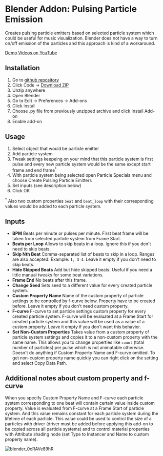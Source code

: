 # Blender Addon: Pulsing Particle Emission

Creates pulsing particle emitters based on selected particle system which could be useful for music visualization.
Blender does not have a way to turn on/off emission of the particles and this approach is kind of a workaround.

[Demo Videos on YouTube](https://www.youtube.com/playlist?list=PLf8ExqLxOaiZnVnTQTR4uFbH6LwK73rZn)

## Installation

1. Go to [github repository](https://github.com/pi-kei/blender-pulsing-particle-emission)
2. Click Code -> [Download ZIP](https://github.com/pi-kei/blender-pulsing-particle-emission/archive/refs/heads/master.zip)
3. Unzip anywhere
4. Open Blender
5. Go to Edit -> Preferences -> Add-ons
6. Click Install
7. Choose .py file from previously unzipped archive and click Install Add-on
8. Enable add-on

## Usage

1. Select object that would be particle emitter
2. Add particle system
3. Tweak settings keepeing on your mind that this particle system is first pulse and every new particle system would be the same except start frame and end frame<sup>\*</sup>
4. With particle system being selected open Particle Specials menu and choose Create Pulsing Particle Emitters
5. Set inputs (see description below)
6. Click OK

<sup>\*</sup> Also two custom properties `beat` and `beat_loop` with their corresponding values would be added to each particle system.

## Inputs

- **BPM** Beats per minute or pulses per minute. First beat frame will be taken from selected particle system from Frame Start.
- **Beats per Loop** Allows to skip beats in a loop. Ignore this if you don't need to skip beats.
- **Skip Nth Beat** Comma-separated list of beats to skip in a loop. Ranges are also accepted. Example: `1, 3-4`. Leave it empty if you don't need to skip beats.
- **Hide Skipped Beats** Add but hide skipped beats. Useful if you need a little manual tweaks for some beat variations.
- **Frame End** No beats after this frame.
- **Change Seed** Sets seed to a different value for every created particle system.
- **Custom Property Name** Name of the custom property of particle settings to be controlled by f-curve below. Property have to be created before. Leave it empty if you don't need custom property.
- **F-curve** F-curve to set particle settings custom property for every created particle system. F-curve will be evaluated at a Frame Start for created particle system and this value will be used as a value of a custom property. Leave it empty if you don't want this behavior.
- **Set Non-Custom Properties** Takes value from a custom property of particle system settings and copies it to a non-custom property with the same name. This allows you to change properties like `count` (total number of particles) per pulse which is not animatable otherwise. Doesn't do anything if Custom Property Name and F-curve omitted. To get non-custom property name quickly you can right click on the setting and select Copy Data Path.

## Additional notes about custom property and f-curve

When you specify Custom Property Name and F-curve each particle system corresponding to one beat will contain certain value inside custom property. Value is evaluated from F-curve at a Frame Start of particle system. And this value remains constant for each particle system during the lifetime of each particle. This value could be used to control the size of a particles with driver (driver must be added before applying this add-on to be copied across all particle systems) and to control material properties with Attribute shading node (set Type to Instancer and Name to custom property name).

![blender_0cRAVe89hR](https://user-images.githubusercontent.com/3518025/170894299-7e6fd83d-90dc-4a33-893d-10ec73932ee0.gif)
